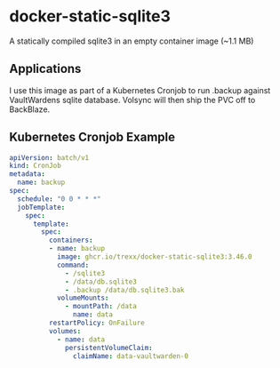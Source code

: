 # docker-static-sqlite3

A statically compiled sqlite3 in an empty container image (~1.1 MB)

## Applications
I use this image as part of a Kubernetes Cronjob to run .backup against VaultWardens sqlite database. Volsync will then ship the PVC off to BackBlaze.

## Kubernetes Cronjob Example

```yaml
apiVersion: batch/v1
kind: CronJob
metadata:
  name: backup
spec:
  schedule: "0 0 * * *"
  jobTemplate:
    spec:
      template:
        spec:
          containers:
          - name: backup
            image: ghcr.io/trexx/docker-static-sqlite3:3.46.0
            command:
              - /sqlite3
              - /data/db.sqlite3
              - .backup /data/db.sqlite3.bak
            volumeMounts:
              - mountPath: /data
                name: data
          restartPolicy: OnFailure
          volumes:
            - name: data
              persistentVolumeClaim:
                claimName: data-vaultwarden-0
```
